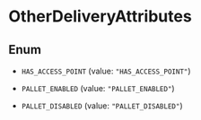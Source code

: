 
# OtherDeliveryAttributes

## Enum


* `HAS_ACCESS_POINT` (value: `"HAS_ACCESS_POINT"`)

* `PALLET_ENABLED` (value: `"PALLET_ENABLED"`)

* `PALLET_DISABLED` (value: `"PALLET_DISABLED"`)



